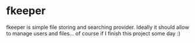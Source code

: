 # fkeeper
fkeeper is simple file storing and searching provider. Ideally it should allow to manage users and files... of course if I finish this project some day :)
